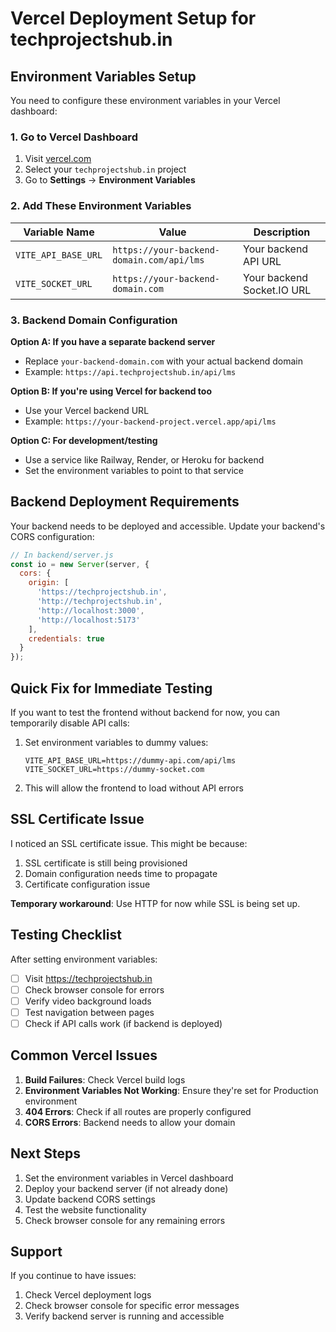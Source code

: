 # Vercel Deployment Setup for techprojectshub.in

## Environment Variables Setup

You need to configure these environment variables in your Vercel dashboard:

### 1. Go to Vercel Dashboard
1. Visit [vercel.com](https://vercel.com)
2. Select your `techprojectshub.in` project
3. Go to **Settings** → **Environment Variables**

### 2. Add These Environment Variables

| Variable Name | Value | Description |
|---------------|-------|-------------|
| `VITE_API_BASE_URL` | `https://your-backend-domain.com/api/lms` | Your backend API URL |
| `VITE_SOCKET_URL` | `https://your-backend-domain.com` | Your backend Socket.IO URL |

### 3. Backend Domain Configuration

**Option A: If you have a separate backend server**
- Replace `your-backend-domain.com` with your actual backend domain
- Example: `https://api.techprojectshub.in/api/lms`

**Option B: If you're using Vercel for backend too**
- Use your Vercel backend URL
- Example: `https://your-backend-project.vercel.app/api/lms`

**Option C: For development/testing**
- Use a service like Railway, Render, or Heroku for backend
- Set the environment variables to point to that service

## Backend Deployment Requirements

Your backend needs to be deployed and accessible. Update your backend's CORS configuration:

```javascript
// In backend/server.js
const io = new Server(server, {
  cors: {
    origin: [
      'https://techprojectshub.in',
      'http://techprojectshub.in',
      'http://localhost:3000',
      'http://localhost:5173'
    ],
    credentials: true
  }
});
```

## Quick Fix for Immediate Testing

If you want to test the frontend without backend for now, you can temporarily disable API calls:

1. Set environment variables to dummy values:
   ```
   VITE_API_BASE_URL=https://dummy-api.com/api/lms
   VITE_SOCKET_URL=https://dummy-socket.com
   ```

2. This will allow the frontend to load without API errors

## SSL Certificate Issue

I noticed an SSL certificate issue. This might be because:
1. SSL certificate is still being provisioned
2. Domain configuration needs time to propagate
3. Certificate configuration issue

**Temporary workaround**: Use HTTP for now while SSL is being set up.

## Testing Checklist

After setting environment variables:

- [ ] Visit https://techprojectshub.in
- [ ] Check browser console for errors
- [ ] Verify video background loads
- [ ] Test navigation between pages
- [ ] Check if API calls work (if backend is deployed)

## Common Vercel Issues

1. **Build Failures**: Check Vercel build logs
2. **Environment Variables Not Working**: Ensure they're set for Production environment
3. **404 Errors**: Check if all routes are properly configured
4. **CORS Errors**: Backend needs to allow your domain

## Next Steps

1. Set the environment variables in Vercel dashboard
2. Deploy your backend server (if not already done)
3. Update backend CORS settings
4. Test the website functionality
5. Check browser console for any remaining errors

## Support

If you continue to have issues:
1. Check Vercel deployment logs
2. Check browser console for specific error messages
3. Verify backend server is running and accessible
